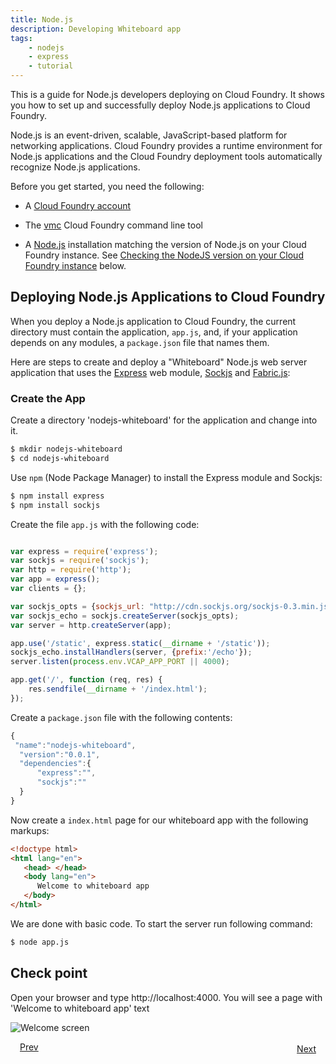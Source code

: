 ```yaml
---
title: Node.js
description: Developing Whiteboard app
tags:
    - nodejs
    - express
    - tutorial
---
```


This is a guide for Node.js developers deploying on Cloud Foundry. It shows you how to set up and successfully deploy Node.js applications to Cloud Foundry.

Node.js is an event-driven, scalable, JavaScript-based platform for networking applications. Cloud Foundry provides a runtime environment for Node.js applications and the Cloud Foundry deployment tools automatically recognize Node.js applications.

Before you get started, you need the following:

+	A [Cloud Foundry account](http://cloudfoundry.com/signup)

+	The [vmc](/tools/vmc/installing-vmc.html) Cloud Foundry command line tool

+	A [Node.js](http://nodejs.org/) installation matching the version of Node.js on your Cloud Foundry instance. See [Checking the NodeJS version on your Cloud Foundry instance](#checking-the-nodejs-version-on-your-cloud-foundry-instance) below.

## Deploying Node.js Applications to Cloud Foundry

When you deploy a Node.js application to Cloud Foundry, the current directory must contain the application, `app.js`, and, if your application depends on any modules, a `package.json` file that names them.

Here are steps to create and deploy a "Whiteboard" Node.js web server application that uses the [Express](http://expressjs.com) web module, [Sockjs](https://github.com/sockjs/sockjs-node) and [Fabric.js](http://fabricjs.com/):

### Create the App

Create a directory 'nodejs-whiteboard' for the application and change into it.

``` bash
$ mkdir nodejs-whiteboard
$ cd nodejs-whiteboard
```

Use `npm` (Node Package Manager) to install the Express module and Sockjs:

```bash
$ npm install express
$ npm install sockjs
```

Create the file `app.js` with the following code:
```javascript

var express = require('express');
var sockjs = require('sockjs');
var http = require('http');
var app = express();
var clients = {};

var sockjs_opts = {sockjs_url: "http://cdn.sockjs.org/sockjs-0.3.min.js", websocket:false};
var sockjs_echo = sockjs.createServer(sockjs_opts);
var server = http.createServer(app);

app.use('/static', express.static(__dirname + '/static'));
sockjs_echo.installHandlers(server, {prefix:'/echo'});
server.listen(process.env.VCAP_APP_PORT || 4000);

app.get('/', function (req, res) {
    res.sendfile(__dirname + '/index.html');
});

```

Create a `package.json` file with the following contents:

```javascript
{
 "name":"nodejs-whiteboard",
  "version":"0.0.1",
  "dependencies":{
      "express":"",
      "sockjs":""
  }
}

```

Now create a `index.html` page for our whiteboard app with the following markups:

```html
<!doctype html>
<html lang="en">
   <head> </head>
   <body lang="en">
      Welcome to whiteboard app
   </body>
</html>

``` 
We are done with basic code. To start the server run following command:

```bash
$ node app.js

```
 
## Check point
Open your browser and type http://localhost:4000. You will see a page with 'Welcome to whiteboard app' text

![Welcome screen](/images/screenshots/nodejs-whiteboard/welcome.png)

<p><a class="button-plain"  style="padding: 3px 15px;" href="/frameworks/nodejs/nodejs-tutorial/step02-technology-used.html">Prev</a>  <a class="button-plain"  style="padding: 3px 15px; float: right;" href="/frameworks/nodejs/nodejs-tutorial/step04-nodejs-creatingbasic-view.html">Next</a></p>

